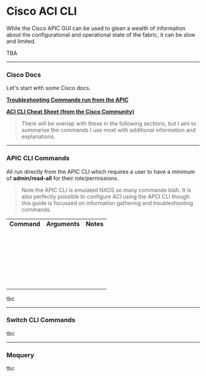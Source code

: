 # Cisco ACI CLI

While the Cisco APIC GUI can be used to glean a wealth of information about the configurational and operational state of the fabric, it can be slow and limited.

TBA

---

### Cisco Docs

Let's start with some Cisco docs. 

[**Troubleshooting Commands run from the APIC**](https://www.cisco.com/c/en/us/support/docs/cloud-systems-management/application-policy-infrastructure-controller-apic/214132-cli-commands-used-to-troubleshoot-aci-fa.html)

[**ACI CLI Cheat Sheet (from the Cisco Community)**](https://community.cisco.com/t5/data-center-and-cloud-knowledge-base/cisco-aci-cli-commands-quot-cheat-sheet-quot/ta-p/3145799)

> There will be overlap with these in the following sections, but I aim to summarise the commands I use most with additional information and explanations.

---

### APIC CLI Commands

All run directly from the APIC CLI which requires a user to have a minimum of **admin/read-all** for their role/permissions.

> Note the APIC CLI is emulated NXOS so many commands blah. It is also perfectly possible to configure ACI using the APCI CLI though this guide is focussed on information gathering and troubleshooting commands.

<table><tbody><tr><td><strong>Command</strong></td><td><strong>Arguments</strong></td><td><strong>Notes</strong></td></tr><tr><td>&nbsp;</td><td>&nbsp;</td><td>&nbsp;</td></tr><tr><td>&nbsp;</td><td>&nbsp;</td><td>&nbsp;</td></tr><tr><td>&nbsp;</td><td>&nbsp;</td><td>&nbsp;</td></tr><tr><td>&nbsp;</td><td>&nbsp;</td><td>&nbsp;</td></tr><tr><td>&nbsp;</td><td>&nbsp;</td><td>&nbsp;</td></tr><tr><td>&nbsp;</td><td>&nbsp;</td><td>&nbsp;</td></tr></tbody></table>

tbc

---

### Switch CLI Commands

tbc

---

### Moquery

tbc
